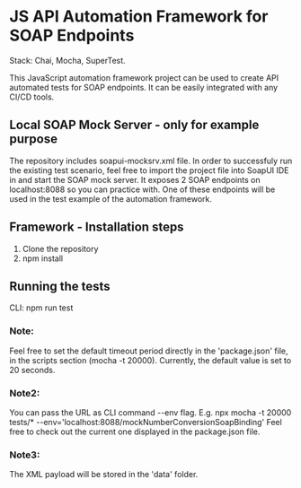 # JS API Automation Framework for SOAP Endpoints

Stack: Chai, Mocha, SuperTest.

This JavaScript automation framework project can be used to create API automated tests for SOAP endpoints. It can be easily integrated with any CI/CD tools.

## Local SOAP Mock Server - only for example purpose
The repository includes soapui-mocksrv.xml file. In order to successfuly run the existing test scenario, feel free to import the project file into SoapUI IDE in and start the SOAP mock server. It exposes 2 SOAP endpoints on localhost:8088 so you can practice with. One of these endpoints will be used in the test example of the automation framework.



## Framework - Installation steps
1. Clone the repository
2. npm install

## Running the tests
CLI: npm run test

### Note: 
Feel free to set the default timeout period directly in the 'package.json' file, in the scripts section (mocha -t 20000). Currently, the default value is set to 20 seconds.

### Note2:
You can pass the URL as CLI command --env flag. E.g. npx mocha -t 20000 tests/* --env='localhost:8088/mockNumberConversionSoapBinding'
Feel free to check out the current one displayed in the package.json file.

### Note3: 
The XML payload will be stored in the 'data' folder.
